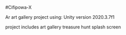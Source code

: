 #Cifipowa-X

Ar art gallery project using: 
Unity version 2020.3.7f1

project includes
 art gallery
 treasure hunt
 splash screen